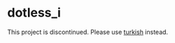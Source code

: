 dotless_i
=========

This project is discontinued. Please use [turkish](https://pub.dartlang.org/packages/turkish) instead. 
